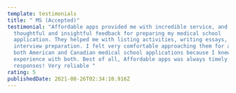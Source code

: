 ```yaml
---
template: testimonials
title: " MS (Accepted)"
testimonial: "Affordable apps provided me with incredible service, and
  thoughtful and insightful feedback for preparing my medical school
  application. They helped me with listing activities, writing essays, and
  interview preparation. I felt very comfortable approaching them for advice on
  both American and Canadian medical school applications because I knew they had
  experience with both. Best of all, Affordable apps was always timely in their
  responses! Very reliable "
rating: 5
publishedDate: 2021-08-26T02:34:10.916Z
---
```

